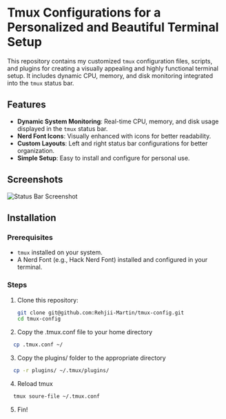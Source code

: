 # Tmux Configurations for a Personalized and Beautiful Terminal Setup

This repository contains my customized `tmux` configuration files, scripts, and plugins for creating a visually appealing and highly functional terminal setup. It includes dynamic CPU, memory, and disk monitoring integrated into the `tmux` status bar.

## Features

- **Dynamic System Monitoring**: Real-time CPU, memory, and disk usage displayed in the `tmux` status bar.
- **Nerd Font Icons**: Visually enhanced with icons for better readability.
- **Custom Layouts**: Left and right status bar configurations for better organization.
- **Simple Setup**: Easy to install and configure for personal use.

## Screenshots

![Status Bar Screenshot](/home/ispec0/Pictures/Screenshots/StatusBarTmux.png)

## Installation

### Prerequisites

- `tmux` installed on your system.
- A Nerd Font (e.g., Hack Nerd Font) installed and configured in your terminal.

### Steps

1. Clone this repository:

   ```bash
   git clone git@github.com:Rehjii-Martin/tmux-config.git
   cd tmux-config

   ```

2. Copy the .tmux.conf file to your home directory

```bash
  cp .tmux.conf ~/

```

3. Copy the plugins/ folder to the appropriate directory

```bash
  cp -r plugins/ ~/.tmux/plugins/

```

4. Reload tmux

```bash
  tmux soure-file ~/.tmux.conf
```

5. Fin!
